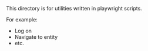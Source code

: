 This directory is for utilities written in playwright scripts.

For example:
* Log on
* Navigate to entity
* etc.